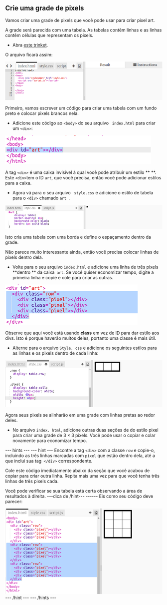 ## Crie uma grade de pixels

Vamos criar uma grade de pixels que você pode usar para criar pixel art.

A grade será parecida com uma tabela. As tabelas contêm linhas e as linhas contêm células que representam os pixels.

+ Abra [este trinket](http://jumpto.cc/web-pixel).

O arquivo ficará assim:

![screenshot](images/pixel-starter.png)

Primeiro, vamos escrever um código para criar uma tabela com um fundo preto e colocar pixels brancos nela.

+ Adicione este código ao `<body>` do seu arquivo ` index.html` para criar um `<div>`:

![screenshot](images/pixel-art-art.png)

A tag `<div>` é uma caixa invisível à qual você pode atribuir um estilo ** **. Este `<div>`tem o ID `art`, que você precisa, então você pode adicionar estilos para a caixa.

+ Agora vá para o seu arquivo ` style.css` e adicione o estilo de tabela para o `<div>` chamado `art `.

![screenshot](images/pixel-art-style.png)

Isto cria uma tabela com uma borda e define o espaçamento dentro da grade.

Não parece muito interessante ainda, então você precisa colocar linhas de pixels dentro dela.

+ Volte para o seu arquivo ` index.html ` e adicione uma linha de três pixels **dentro ** da caixa` art`. Se você quiser economizar tempo, digite a primeira linha e copie e cole para criar as outras.

![screenshot](images/pixel-art-row.png)

Observe que aqui você está usando **class** em vez de ID para dar estilo aos divs. Isto é porque haverão muitos deles, portanto uma classe é mais útil.

+ Alterne para o arquivo `Style. css` e adicione os seguintes estilos para as linhas e os pixels dentro de cada linha:

![screenshot](images/pixel-art-row-style.png)

Agora seus pixels se alinharão em uma grade com linhas pretas ao redor deles.

+ No arquivo `index. html`, adicione outras duas seções de do estilo pixel para criar uma grade de 3 × 3 pixels. Você pode usar o copiar e colar novamente para economizar tempo.

\--- hints \--- \--- hint \--- Encontre a tag `<div>` com a classe `row` e copie-o, incluindo as três linhas marcadas com ` pixel ` que estão dentro dela, até a que inclui sua tag` </div>` correspondente.

Cole este código imediatamente abaixo da seção que você acabou de copiar para criar outra linha. Repita mais uma vez para que você tenha três linhas de três pixels cada.

Você pode verificar se sua tabela está certa observando a área de resultados à direita. \---dica de /hint\--- \---\--- Eis como seu código deve parecer:

![screenshot](images/pixel-art-grid-3.png) \--- /hint \--- \--- /hints \---